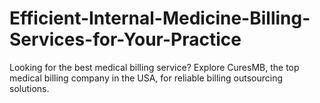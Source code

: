 # Efficient-Internal-Medicine-Billing-Services-for-Your-Practice
Looking for the best medical billing service? Explore CuresMB, the top medical billing company in the USA, for reliable billing outsourcing solutions.
